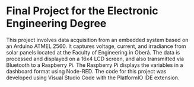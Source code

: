 # Final Project for the Electronic Engineering Degree
This project involves data acquisition from an embedded system based on an Arduino ATMEL 2560. It captures voltage, current, and irradiance from solar panels located at the Faculty of Engineering in Oberá. The data is processed and displayed on a 16x4 LCD screen, and also transmitted via Bluetooth to a Raspberry Pi. The Raspberry Pi displays the variables in a dashboard format using Node-RED. The code for this project was developed using Visual Studio Code with the PlatformIO IDE extension.
